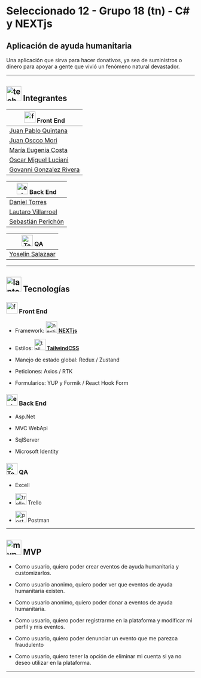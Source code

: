 # Seleccionado 12 - Grupo 18 (tn) - C# y NEXTjs

## Aplicación de ayuda humanitaria

Una aplicación que sirva para hacer donativos, ya sea de suministros o dinero para apoyar a gente que vivió un fenómeno natural devastador.

---


## <img width="40" height="40" src="https://img.icons8.com/emoji/40/technologyst.png" alt="technologyst"/> Integrantes

| <img width="30" height="30" src="https://img.icons8.com/external-flaticons-flat-flat-icons/30/external-front-end-ux-and-ui-flaticons-flat-flat-icons.png" alt="front end ux and ui"/>  Front End |
| --------- |
| [Juan Pablo Quintana](https://github.com/jp-quintana) |
| [Juan Oscco Mori](https://github.com/jcom-dev) |
| [María Eugenia Costa](https://github.com/eugenia1984) |
| [Oscar Miguel Luciani](https://github.com/OLuciani) |
| [Govanni Gonzalez Rivera](https://github.com/GoRiDeveloper) |

| <img width="30" height="30" src="https://img.icons8.com/external-itim2101-lineal-color-itim2101/30/external-server-network-technology-itim2101-lineal-color-itim2101-2.png" alt="external server network"/> Back End |
| -------- |
| [Daniel Torres](https://github.com/DnTo) |
| [Lautaro Villarroel](https://github.com/lautaro0298) |
| [Sebastián Perichón](https://github.com/modestsp) |

| <img width="30" height="30" src="https://img.icons8.com/external-smashingstocks-flat-smashing-stocks/30/external-Tester-testing-services-smashingstocks-flat-smashing-stocks.png" alt="Tester testing services"/> QA |
| -- |
| [Yoselin Salazaar](https://www.linkedin.com/in/yoselin-salazar/)	|



---

## <img width="40" height="40" src="https://img.icons8.com/emoji/40/laptop-emoji.png" alt="laptop emoji"/> Tecnologías

### <img width="30" height="30" src="https://img.icons8.com/external-flaticons-flat-flat-icons/30/external-front-end-ux-and-ui-flaticons-flat-flat-icons.png" alt="front end ux and ui"/> Front End

- Framework: [<img width="30" height="30" src="https://img.icons8.com/color/30/nextjs.png" alt="nextjs"/> **NEXTjs**](https://nextjs.org/)

- Estilos: [<img width="30" height="30" src="https://img.icons8.com/fluency/30/tailwind_css.png" alt="tailwind_css"/> **TailwindCSS**](https://tailwindcss.com/)

- Manejo de estado global: Redux / Zustand

- Peticiones: Axios / RTK

- Formularios: YUP y Formik / React Hook Form

### <img width="30" height="30" src="https://img.icons8.com/external-itim2101-lineal-color-itim2101/30/external-server-network-technology-itim2101-lineal-color-itim2101-2.png" alt="external server network"/> Back End

- Asp.Net

- MVC WebApi

- SqlServer

- Microsoft Identity

###  <img width="30" height="30" src="https://img.icons8.com/external-smashingstocks-flat-smashing-stocks/30/external-Tester-testing-services-smashingstocks-flat-smashing-stocks.png" alt="Tester testing services"/> QA

- Excell

- <img width="30" height="30" src="https://img.icons8.com/color/48/trello.png" alt="trello"/> Trello

- <img width="30" height="30" src="https://img.icons8.com/external-tal-revivo-shadow-tal-revivo/30/external-postman-is-the-only-complete-api-development-environment-logo-shadow-tal-revivo.png" alt="postman"/> Postman


---

## <img width="40" height="40" src="https://img.icons8.com/external-flaticons-lineal-color-flat-icons/40/external-mvp-computer-programming-flaticons-lineal-color-flat-icons.png" alt="mvp computer programming"/>  MVP

- Como usuario, quiero poder crear eventos de ayuda humanitaria y customizarlos.

- Como usuario anonimo, quiero poder ver que eventos de ayuda humanitaria existen.

- Como usuario anonimo, quiero poder donar a eventos de ayuda humanitaria.

- Como usuario, quiero poder registrarme en la plataforma y modificar mi perfil y mis eventos.

- Como usuario, quiero poder denunciar un evento que me parezca fraudulento

- Como usuario, quiero tener la opción de eliminar mi cuenta si ya no deseo utilizar en la plataforma.

---
